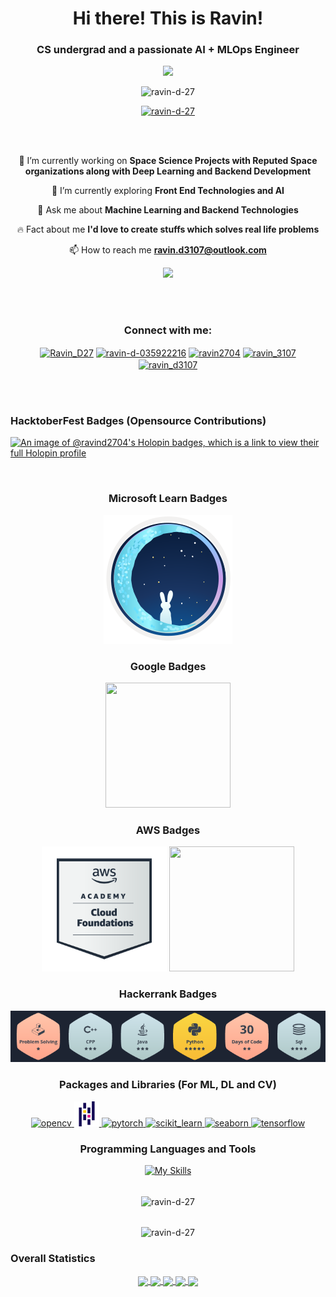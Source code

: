 <h1 align="center">Hi there! This is Ravin!</h1>
<h3 align="center">CS undergrad and a passionate AI + MLOps Engineer</h3>

<p align="center">
  <img src="https://www.isical.ac.in/~debapriyo/iwpaa3/images/deepLearning.gif" />
</p>

<p align="center"> <img src="https://komarev.com/ghpvc/?username=ravin-d-27&label=Profile%20views&color=0e75b6&style=flat" alt="ravin-d-27" /> </p>

<p align="center"> <a href="https://github.com/ryo-ma/github-profile-trophy"><img src="https://github-profile-trophy.vercel.app/?username=ravin-d-27&column=5&margin-w=15&margin-h=15&theme=darkhub" alt="ravin-d-27" /></a> </p>

<br>
<br>

<div align='center'>

🔭 I’m currently working on **Space Science Projects with Reputed Space organizations along with Deep Learning and Backend Development**

🌱 I’m currently exploring **Front End Technologies and AI**

💬 Ask me about **Machine Learning and Backend Technologies**

🔥 Fact about me **I'd love to create stuffs which solves real life problems** 

📫 How to reach me **ravin.d3107@outlook.com**


<a href='https://www.buymeacoffee.com/ravind27'><img src='https://img.shields.io/badge/Buy_Me_A_Coffee-FFDD00?style=for-the-badge&logo=buy-me-a-coffee&logoColor=black'></a>

<br>
<br>

<h3 align="center">Connect with me:</h3>
<p align="center">
<a href="https://twitter.com/Ravin_D27" target="blank"><img align="center" src="https://raw.githubusercontent.com/rahuldkjain/github-profile-readme-generator/master/src/images/icons/Social/twitter.svg" alt="Ravin_D27" height="30" width="40" /></a>
<a href="https://linkedin.com/in/ravin-d-035922216" target="blank"><img align="center" src="https://raw.githubusercontent.com/rahuldkjain/github-profile-readme-generator/master/src/images/icons/Social/linked-in-alt.svg" alt="ravin-d-035922216" height="30" width="40" /></a>
<a href="https://kaggle.com/ravin2704" target="blank"><img align="center" src="https://raw.githubusercontent.com/rahuldkjain/github-profile-readme-generator/master/src/images/icons/Social/kaggle.svg" alt="ravin2704" height="30" width="40" /></a>
<a href="https://www.codechef.com/users/ravin_3107" target="blank"><img align="center" src="https://cdn.jsdelivr.net/npm/simple-icons@3.1.0/icons/codechef.svg" alt="ravin_3107" height="30" width="40" /></a>
<a href="https://www.hackerrank.com/ravin_d3107" target="blank"><img align="center" src="https://raw.githubusercontent.com/rahuldkjain/github-profile-readme-generator/master/src/images/icons/Social/hackerrank.svg" alt="ravin_d3107" height="30" width="40" /></a>
</p>
</div>

<br>
<br>
<h3>HacktoberFest Badges (Opensource Contributions)</h3>

[![An image of @ravind2704's Holopin badges, which is a link to view their full Holopin profile](https://holopin.me/ravind2704)](https://holopin.io/@ravind2704)

<div align='center'>
  <br>
<h3>Microsoft Learn Badges</h3>

![Alt Text](train-custom-vision-ai.svg)

<h3>Google Badges</h3>
<img src = "https://cdn.qwiklabs.com/pNwE3VbRHGSOJgQb2JyoLM%2BFDYIMCEcBBa97Pb9ivF0%3D" width = 200 height = 200>

<h3>AWS Badges</h3>

<img src = "aws-academy-graduate-aws-academy-cloud-foundations.png" width = 200 height = 200>
<img src = "https://images.credly.com/size/680x680/images/0e284c3f-5164-4b21-8660-0d84737941bc/image.png" width = 200 height = 200>


<h3>Hackerrank Badges</h3>

<img src = "Badges.png" >

</div>

<div align='center'>
<h3 align="center">Packages and Libraries (For ML, DL and CV)</h3>
<p align="center"><a href="https://opencv.org/" target="_blank" rel="noreferrer"> <img src="https://www.vectorlogo.zone/logos/opencv/opencv-icon.svg" alt="opencv" width="40" height="40"/> </a> <a href="https://pandas.pydata.org/" target="_blank" rel="noreferrer"> <img src="https://raw.githubusercontent.com/devicons/devicon/2ae2a900d2f041da66e950e4d48052658d850630/icons/pandas/pandas-original.svg" alt="pandas" width="40" height="40"/> </a> <a href="https://pytorch.org/" target="_blank" rel="noreferrer"> <img src="https://www.vectorlogo.zone/logos/pytorch/pytorch-icon.svg" alt="pytorch" width="40" height="40"/> </a> <a href="https://scikit-learn.org/" target="_blank" rel="noreferrer"> <img src="https://upload.wikimedia.org/wikipedia/commons/0/05/Scikit_learn_logo_small.svg" alt="scikit_learn" width="40" height="40"/> </a> <a href="https://seaborn.pydata.org/" target="_blank" rel="noreferrer"> <img src="https://seaborn.pydata.org/_images/logo-mark-lightbg.svg" alt="seaborn" width="40" height="40"/> </a> <a href="https://www.tensorflow.org" target="_blank" rel="noreferrer"> <img src="https://www.vectorlogo.zone/logos/tensorflow/tensorflow-icon.svg" alt="tensorflow" width="40" height="40"/> </a>
</p>
</div>

<div align='center'>
<h3>Programming Languages and Tools</h3>

[![My Skills](https://skillicons.dev/icons?i=html,css,js,bootstrap,django,c,cpp,py,java,aws,docker,eclipse,figma,gcp,github,linux,matlab,maven,mongodb,mysql,postgres,powershell,pytorch,r,replit,sqlite,tensorflow,vim,vscode,vercel,visualstudio,wordpress&perline=16)](https://skillicons.dev)

</div>


<br>

<div align='center'>
<img align="center" height="180em" src="https://github-readme-stats.vercel.app/api/top-langs/?username=ravin-d-27&layout=compact&theme=highcontrast" alt=ravin-d-27 /><br>
  <br>
<p><img align="center" height="180em" src="https://github-readme-streak-stats.herokuapp.com/?user=ravin-d-27&theme=dark" alt="ravin-d-27" /></p>
</div>

<div>
<h3>Overall Statistics</h3>
<div align="center">

<a href="https://github.com/ravin-d27">
<img align="center" src="http://github-profile-summary-cards.vercel.app/api/cards/stats?username=ravin-d-27&theme=github_dark" height="180em" />
<img align="center" src="http://github-profile-summary-cards.vercel.app/api/cards/most-commit-language?username=ravin-d-27&theme=github_dark" height="180em" />
<img align="center" src="http://github-profile-summary-cards.vercel.app/api/cards/repos-per-language?username=ravin-d-27&theme=github_dark" height="180em" />
<img align="center" src="http://github-profile-summary-cards.vercel.app/api/cards/productive-time?username=ravin-d-27&theme=github_dark" height="180em" />
<img align="center" src="http://github-profile-summary-cards.vercel.app/api/cards/profile-details?username=ravin-d-27&theme=github_dark" height="180em" />



